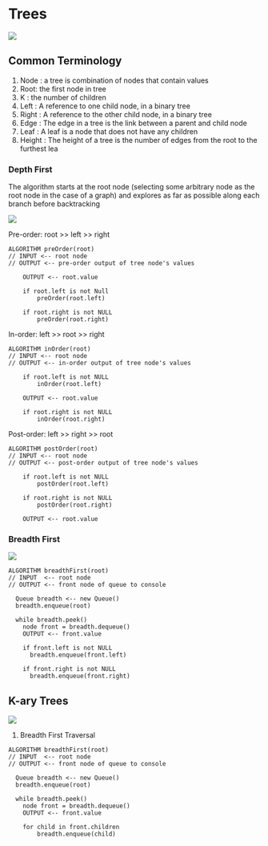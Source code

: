 # Trees

![](https://codefellows.github.io/common_curriculum/data_structures_and_algorithms/Code_401/class-15/resources/images/BinaryTree1.PNG)


## Common Terminology

1. Node : a tree is combination of nodes that contain values
2. Root: the first node in tree
3. K : the number of children
4. Left : A reference to one child node, in a binary tree
5. Right : A reference to the other child node, in a binary tree
6. Edge : The edge in a tree is the link between a parent and child node
7. Leaf : A leaf is a node that does not have any children
8. Height : The height of a tree is the number of edges from the root to the furthest lea

### Depth First

The algorithm starts at the root node (selecting some arbitrary node as the root node in the case of a graph) and explores as far as possible along each branch before backtracking

![](https://media.geeksforgeeks.org/wp-content/cdn-uploads/Preorder-from-Inorder-and-Postorder-traversals.jpg)

Pre-order: root >> left >> right
```
ALGORITHM preOrder(root)
// INPUT <-- root node
// OUTPUT <-- pre-order output of tree node's values

    OUTPUT <-- root.value

    if root.left is not Null
        preOrder(root.left)

    if root.right is not NULL
        preOrder(root.right)
```

In-order: left >> root >> right
```
ALGORITHM inOrder(root)
// INPUT <-- root node
// OUTPUT <-- in-order output of tree node's values

    if root.left is not NULL
        inOrder(root.left)

    OUTPUT <-- root.value

    if root.right is not NULL
        inOrder(root.right)
```

Post-order: left >> right >> root
```
ALGORITHM postOrder(root)
// INPUT <-- root node
// OUTPUT <-- post-order output of tree node's values

    if root.left is not NULL
        postOrder(root.left)

    if root.right is not NULL
        postOrder(root.right)

    OUTPUT <-- root.value
```
### Breadth First

![](https://cdn.guru99.com/images/1/020820_0543_BreadthFirs1.png)

```
ALGORITHM breadthFirst(root)
// INPUT  <-- root node
// OUTPUT <-- front node of queue to console

  Queue breadth <-- new Queue()
  breadth.enqueue(root)

  while breadth.peek()
    node front = breadth.dequeue()
    OUTPUT <-- front.value

    if front.left is not NULL
      breadth.enqueue(front.left)

    if front.right is not NULL
      breadth.enqueue(front.right)
```

## K-ary Trees

![](https://miro.medium.com/max/1838/1*VM84VPcCQe0gSy44l9S5yA.jpeg)

1. Breadth First Traversal
```
ALGORITHM breadthFirst(root)
// INPUT  <-- root node
// OUTPUT <-- front node of queue to console

  Queue breadth <-- new Queue()
  breadth.enqueue(root)

  while breadth.peek()
    node front = breadth.dequeue()
    OUTPUT <-- front.value

    for child in front.children
        breadth.enqueue(child)
```
